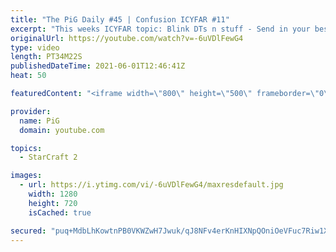 ```yaml
---
title: "The PiG Daily #45 | Confusion ICYFAR #11"
excerpt: "This weeks ICYFAR topic: Blink DTs n stuff - Send in your best games from the testmap. You can see the changes and start it from here http://us.battle.net/sc2/en/blog/20241475/major-balance-changes-test-map-now-available-8-16-2016. Send submissions to eonblu95@gmail.com as attachment. Lastest submission"
originalUrl: https://youtube.com/watch?v=-6uVDlFewG4
type: video
length: PT34M22S
publishedDateTime: 2021-06-01T12:46:41Z
heat: 50

featuredContent: "<iframe width=\"800\" height=\"500\" frameborder=\"0\" src=\"https://www.youtube.com/embed/-6uVDlFewG4\" allow=\"accelerometer; autoplay; encrypted-media; gyroscope; picture-in-picture\" allowfullscreen></iframe>"

provider:
  name: PiG
  domain: youtube.com

topics:
  - StarCraft 2

images:
  - url: https://i.ytimg.com/vi/-6uVDlFewG4/maxresdefault.jpg
    width: 1280
    height: 720
    isCached: true

secured: "puq+MdbLhKowtnPB0VKWZwH7Jwuk/qJ8NFv4erKnHIXNpQOniOeVFuc7Riw1XRNNaFSI/rgPbtUjSs8gNfk6oa5pirVNABtY5aWfNSwAD+RbK3QNr9xDIJph1s6cNtzen7Cat+0Suxt7GSxb073Or7qsIn8fiwRSyzDdc4pidX2kdhUcGCTG2iP+A5XVnKKUTpkTc9uIRr/vcNm+ey0z3fkMU0nCLepZsPH4/J2DSZxdW46Q9InDK+REUlhFe8YxrWiWgVt8Gf5PyC1Nqr+7Z5a/bTxV/XL8D/FEG8oImf1Uj/r477wPWOy4VCb2rAv2St64dSfIBHza8TTqscd4+a9ceoeTCqL6GPXz33D3ngFoUGC9RRlwbvcLcbaysDjdY7qOw9dutlLzNi5XO0YTgQ5tbCnYdASCYhDXhcorGco=;MCu1D8ADkhuMKwB99nlQHw=="
---
```


